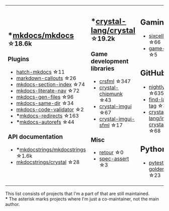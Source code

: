 <table><tr><td>

## **\***[mkdocs/mkdocs](https://github.com/mkdocs/mkdocs) <sup>☆18.6k</sup>

### Plugins

* [hatch-mkdocs](https://github.com/mkdocs/hatch-mkdocs) ☆11
* [markdown-callouts](https://github.com/oprypin/markdown-callouts) ☆26
* [mkdocs-section-index](https://github.com/oprypin/mkdocs-section-index) ☆74
* [mkdocs-literate-nav](https://github.com/oprypin/mkdocs-literate-nav) ☆72
* [mkdocs-gen-files](https://github.com/oprypin/mkdocs-gen-files) ☆96
* [mkdocs-same-dir](https://github.com/oprypin/mkdocs-same-dir) ☆34
* [mkdocs-code-validator](https://github.com/oprypin/mkdocs-code-validator) ☆2
* **\***[mkdocs-redirects](https://github.com/mkdocs/mkdocs-redirects) ☆163
* **\***[mkdocs-autorefs](https://github.com/mkdocstrings/autorefs) ☆44

### API documentation

* **\***[mkdocstrings/mkdocstrings](https://github.com/mkdocstrings/mkdocstrings) ☆1.6k
* [mkdocstrings/crystal](https://github.com/mkdocstrings/crystal) ☆28

</td><td>

## **\***[crystal-lang/crystal](https://github.com/crystal-lang/crystal) <sup>☆19.2k</sup>

### Game development libraries

* [crsfml](https://github.com/oprypin/crsfml) ☆347
* [crystal-chipmunk](https://github.com/oprypin/crystal-chipmunk) ☆43
* [crystal-imgui](https://github.com/oprypin/crystal-imgui) ☆67
* [crystal-imgui-sfml](https://github.com/oprypin/crystal-imgui-sfml) ☆17

### Misc

* [retour](https://github.com/oprypin/retour) ☆0
* [spec-assert](https://github.com/oprypin/spec-assert) ☆3
  
&nbsp;

</td><td>

## Gaming

* [sixcells](https://github.com/oprypin/sixcells) ☆66
* [game-bots](https://github.com/oprypin/game-bots) ☆5

## GitHub

* [nightly.link](https://github.com/oprypin/nightly.link) ☆635
* [find-latest-tag](https://github.com/oprypin/find-latest-tag) ☆34
* [crystal-lang/install-crystal](https://github.com/crystal-lang/install-crystal) ☆68

## Python

* [pytest-golden](https://github.com/oprypin/pytest-golden) ☆23

</tr></table>

This list consists of projects that I'm a part of that are still maintained.  
**\*** The asterisk marks projects where I'm just a co-maintainer, not the main author.
